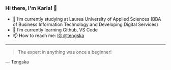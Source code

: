 ### Hi there, I'm Karla! 👋

<!--
**tengska/tengska** is a ✨ _special_ ✨ repository because its `README.md` (this file) appears on your GitHub profile.

Here are some ideas to get you started:
- 👯 I’m looking to collaborate on ...
- 🤔 I’m looking for help with ...
- 💬 Ask me about ...

- 😄 Pronouns: ...
- ⚡ Fun fact: ...
-->


- 🔭 I’m currently studying at Laurea University of Applied Sciences (BBA of Business Information Technology and Developing Digital Services)
- 🌱 I’m currently learning Github, VS Code
- 📫 How to reach me: <a href="https://instagram.com/tengska?igshid=ZDdkNTZiNTM=">IG @tengska</a>


---
>The expert in anything was once a beginner!

— Tengska
